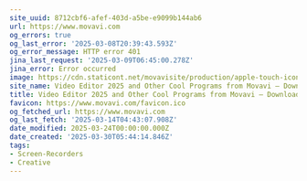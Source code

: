 ```yaml
---
site_uuid: 8712cbf6-afef-403d-a5be-e9099b144ab6
url: https://www.movavi.com
og_errors: true
og_last_error: '2025-03-08T20:39:43.593Z'
og_error_message: HTTP error 401
jina_last_request: '2025-03-09T06:45:00.278Z'
jina_error: Error occurred
image: https://cdn.staticont.net/movavisite/production/apple-touch-icon.png
site_name: Video Editor 2025 and Other Cool Programs from Movavi – Download for Free
title: Video Editor 2025 and Other Cool Programs from Movavi – Download for Free
favicon: https://www.movavi.com/favicon.ico
og_fetched_url: https://www.movavi.com
og_last_fetch: '2025-03-14T04:43:07.908Z'
date_modified: 2025-03-24T00:00:00.000Z
date_created: '2025-03-30T05:44:14.846Z'
tags:
- Screen-Recorders
- Creative
---
```










